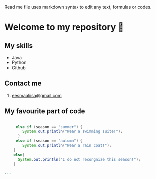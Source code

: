 Read me file uses markdown syntax to edit any text, formulas or codes.

# Welcome to my repository 🦊 
## My skills
- Java
- Python
- Github
  
## Contact me
1. eesmaaliisa@gmail.com


## My favourite part of code
```java
   
     else if (season == "summer") {
        System.out.println("Wear a swimming suite!");
      }
     else if (season == "autumn") {
        System.out.println("Wear a rain coat!");
    }
    else{
      System.out.println("I do not recongnize this season!");
    }

...
